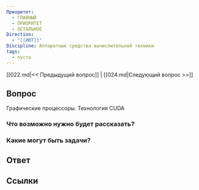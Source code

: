 ```yaml
---
Приоритет:
  - ГЛАВНЫЙ
  - ПРИОРИТЕТ
  - ОСТАЛЬНОЕ
Direction:
  - "[[ИВТ]]" 
Discipline: Аппаратные средства вычислительной техники 
tags:
  - пусто
---
```

[[022.md|<< Предыдущий вопрос]] | [[024.md|Следующий вопрос >>]]
## Вопрос

Графические процессоры. Технология CUDA

### Что возможно нужно будет рассказать?

### Какие могут быть задачи?

## Ответ

## Ссылки
